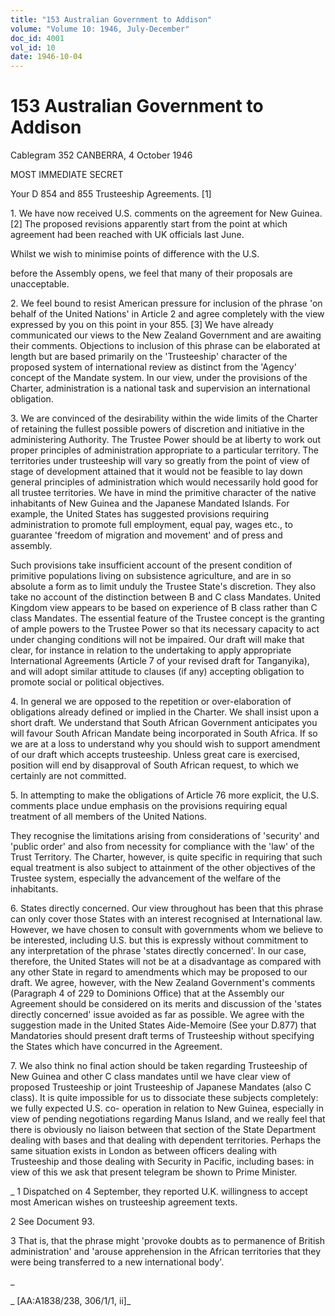 ```yaml
---
title: "153 Australian Government to Addison"
volume: "Volume 10: 1946, July-December"
doc_id: 4001
vol_id: 10
date: 1946-10-04
---
```


# 153 Australian Government to Addison

Cablegram 352 CANBERRA, 4 October 1946

MOST IMMEDIATE SECRET

Your D 854 and 855 Trusteeship Agreements. [1]

1\. We have now received U.S. comments on the agreement for New Guinea. [2] The proposed revisions apparently start from the point at which agreement had been reached with UK officials last June.

Whilst we wish to minimise points of difference with the U.S.

before the Assembly opens, we feel that many of their proposals are unacceptable.

2\. We feel bound to resist American pressure for inclusion of the phrase 'on behalf of the United Nations' in Article 2 and agree completely with the view expressed by you on this point in your 855. [3] We have already communicated our views to the New Zealand Government and are awaiting their comments. Objections to inclusion of this phrase can be elaborated at length but are based primarily on the 'Trusteeship' character of the proposed system of international review as distinct from the 'Agency' concept of the Mandate system. In our view, under the provisions of the Charter, administration is a national task and supervision an international obligation.

3\. We are convinced of the desirability within the wide limits of the Charter of retaining the fullest possible powers of discretion and initiative in the administering Authority. The Trustee Power should be at liberty to work out proper principles of administration appropriate to a particular territory. The territories under trusteeship will vary so greatly from the point of view of stage of development attained that it would not be feasible to lay down general principles of administration which would necessarily hold good for all trustee territories. We have in mind the primitive character of the native inhabitants of New Guinea and the Japanese Mandated Islands. For example, the United States has suggested provisions requiring administration to promote full employment, equal pay, wages etc., to guarantee 'freedom of migration and movement' and of press and assembly.

Such provisions take insufficient account of the present condition of primitive populations living on subsistence agriculture, and are in so absolute a form as to limit unduly the Trustee State's discretion. They also take no account of the distinction between B and C class Mandates. United Kingdom view appears to be based on experience of B class rather than C class Mandates. The essential feature of the Trustee concept is the granting of ample powers to the Trustee Power so that its necessary capacity to act under changing conditions will not be impaired. Our draft will make that clear, for instance in relation to the undertaking to apply appropriate International Agreements (Article 7 of your revised draft for Tanganyika), and will adopt similar attitude to clauses (if any) accepting obligation to promote social or political objectives.

4\. In general we are opposed to the repetition or over-elaboration of obligations already defined or implied in the Charter. We shall insist upon a short draft. We understand that South African Government anticipates you will favour South African Mandate being incorporated in South Africa. If so we are at a loss to understand why you should wish to support amendment of our draft which accepts trusteeship. Unless great care is exercised, position will end by disapproval of South African request, to which we certainly are not committed.

5\. In attempting to make the obligations of Article 76 more explicit, the U.S. comments place undue emphasis on the provisions requiring equal treatment of all members of the United Nations.

They recognise the limitations arising from considerations of 'security' and 'public order' and also from necessity for compliance with the 'law' of the Trust Territory. The Charter, however, is quite specific in requiring that such equal treatment is also subject to attainment of the other objectives of the Trustee system, especially the advancement of the welfare of the inhabitants.

6\. States directly concerned. Our view throughout has been that this phrase can only cover those States with an interest recognised at International law. However, we have chosen to consult with governments whom we believe to be interested, including U.S. but this is expressly without commitment to any interpretation of the phrase 'states directly concerned'. In our case, therefore, the United States will not be at a disadvantage as compared with any other State in regard to amendments which may be proposed to our draft. We agree, however, with the New Zealand Government's comments (Paragraph 4 of 229 to Dominions Office) that at the Assembly our Agreement should be considered on its merits and discussion of the 'states directly concerned' issue avoided as far as possible. We agree with the suggestion made in the United States Aide-Memoire (See your D.877) that Mandatories should present draft terms of Trusteeship without specifying the States which have concurred in the Agreement.

7\. We also think no final action should be taken regarding Trusteeship of New Guinea and other C class mandates until we have clear view of proposed Trusteeship or joint Trusteeship of Japanese Mandates (also C class). It is quite impossible for us to dissociate these subjects completely: we fully expected U.S. co- operation in relation to New Guinea, especially in view of pending negotiations regarding Manus Island, and we really feel that there is obviously no liaison between that section of the State Department dealing with bases and that dealing with dependent territories. Perhaps the same situation exists in London as between officers dealing with Trusteeship and those dealing with Security in Pacific, including bases: in view of this we ask that present telegram be shown to Prime Minister.

_ 1 Dispatched on 4 September, they reported U.K. willingness to accept most American wishes on trusteeship agreement texts.

2 See Document 93.

3 That is, that the phrase might 'provoke doubts as to permanence of British administration' and 'arouse apprehension in the African territories that they were being transferred to a new international body'.

_

_ [AA:A1838/238, 306/1/1, ii]_
